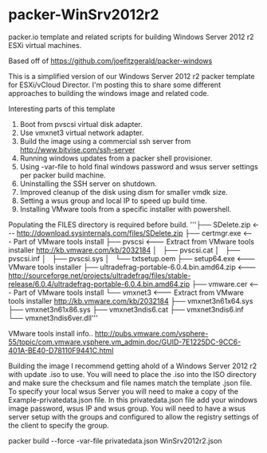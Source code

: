 packer-WinSrv2012r2
===================

packer.io template and related scripts for building Windows Server 2012 r2 ESXi virtual machines. 

Based off of https://github.com/joefitzgerald/packer-windows

This is a simplified version of our Windows Server 2012 r2 packer template for ESXi/vCloud Director. I'm posting this to share some different approaches to building the windows image and related code. 

Interesting parts of this template
1. Boot from pvscsi virtual disk adapter. 
2. Use vmxnet3 virtual network adapter.
3. Build the image using a commercial ssh server from http://www.bitvise.com/ssh-server
4. Running windows updates from a packer shell provisioner.
5. Using -var-file to hold final windows password and wsus server settings per packer build machine. 
6. Uninstalling the SSH server on shutdown. 
7. Improved cleanup of the disk using dism for smaller vmdk size.
8. Setting a wsus group and local IP to speed up build time. 
9. Installing VMware tools from a specific installer with powershell.

Populating the FILES directory is required before build. 
'''├── SDelete.zip             <--- http://download.sysinternals.com/files/SDelete.zip
├── certmgr.exe             <--- Part of VMware tools install
├── pvscsi                  <--- Extract from VMware tools installer http://kb.vmware.com/kb/2032184
│   ├── pvscsi.cat
│   ├── pvscsi.inf
│   ├── pvscsi.sys
│   └── txtsetup.oem
├── setup64.exe             <--- VMware tools installer
├── ultradefrag-portable-6.0.4.bin.amd64.zip  <---  http://sourceforge.net/projects/ultradefrag/files/stable-release/6.0.4/ultradefrag-portable-6.0.4.bin.amd64.zip
├── vmware.cer              <--- Part of VMware tools install
└── vmxnet3                 <--- Extract from VMware tools installer http://kb.vmware.com/kb/2032184
    ├── vmxnet3n61x64.sys
    ├── vmxnet3n61x86.sys
    ├── vmxnet3ndis6.cat
    ├── vmxnet3ndis6.inf
    └── vmxnet3ndis6ver.dll'''

VMware tools install info..
http://pubs.vmware.com/vsphere-55/topic/com.vmware.vsphere.vm_admin.doc/GUID-7E1225DC-9CC6-401A-BE40-D78110F9441C.html

Building the image
I recommend getting ahold of a Windows Server 2012 r2 with update .iso to use. You will need to place the .iso into the ISO directory and make sure the checksum and file names match the template .json file.  To specify your local wsus Server
you will need to make a copy of the Example-privatedata.json file. In this privatedata.json file add your windows image password, wsus IP and wsus group. You will need to have a wsus server setup with the groups and configured to allow the registry settings of the client to specify the group. 


packer build --force -var-file privatedata.json WinSrv2012r2.json
